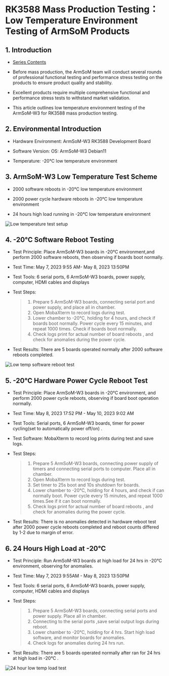 # RK3588 Mass Production Testing：Low Temperature Environment Testing of ArmSoM Products 

## 1. Introduction

- [ Series Contents](https://blog.csdn.net/nb124667390/article/details/130725546)

- Before mass production, the ArmSoM team will conduct several rounds of professional functional testing and performance stress testing on the products to ensure product quality and stability.

- Excellent products require multiple comprehensive functional and performance stress tests to withstand market validation.
- This article outlines low temperature environment testing of the ArmSoM-W3 for RK3588 mass production testing.

## 2. Environmental Introduction

- Hardware Environment: 
ArmSoM-W3 RK3588 Development Board

- Software Version:
OS: ArmSoM-W3 Debian11 

- Temperature:
-20°C low temperature environment

## 3. ArmSoM-W3 Low Temperature Test Scheme

- 2000 software reboots in -20°C low temperature environment

- 2000 power cycle hardware reboots in -20°C   low temperature environment 

- 24 hours high load running in -20°C  low temperature environment


![Low temperature test setup](https://github.com/ArmSoM/Embedded-Technology-Blog/blob/main/image/armsom-test/Low-temperature-test.jpeg#pic_left=500x)

## 4. -20°C Software Reboot Testing

- Test Principle: Place ArmSoM-W3 boards in -20°C environment,and perform 2000 software reboots, then observing if boards boot normally.

- Test Time: May 7, 2023 9:55 AM- May 8, 2023 13:50PM

- Test Tools: 6 serial ports, 6 ArmSoM-W3 boards, power supply, computer, HDMI cables and displays

- Test Steps:

	> 1. Prepare 5 ArmSoM-W3 boards, connecting serial port and power supply, and place all in chamber.
	> 2. Open MobaXterm to record logs during test.
	> 3. Lower chamber to -20°C, holding for 4 hours, and check if boards boot normally. Power cycle every 15 minutes, and repeat 1000 times. Check if boards boot normally.
	> 4. Check logs print for actual number of board reboots , and check for anomalies during the power cycle.
	
- Test Results: There are  5 boards operated normally after  2000 software reboots completed.

![Low temp software reboot test](https://github.com/ArmSoM/Embedded-Technology-Blog/blob/main/image/armsom-test/Low-temperature-test1.jpeg#pic_left=600x)

## 5. -20°C Hardware Power Cycle Reboot Test 

- Test Principle: Place ArmSoM-W3 boards in -20°C environment, and perform 2000 power cycle reboots, observing if board boot operation normally.

- Test Time: May 8, 2023 17:52 PM - May 10, 2023 9:02 AM  

- Test Tools: Serial ports, 6 ArmSoM-W3 boards, timer for power cycling(set to automatically power off/on) .

- Test Software: MobaXterm to record log prints during test and save logs.

- Test Steps:

	> 1. Prepare 5 ArmSoM-W3 boards, connecting power supply of timers and connecting serial ports to computer. Place all in chamber. 
	> 2. Open MobaXterm to record logs during test.
	> 3. Set timer to 25s boot and 10s shutdown for boards.
	> 4. Lower chamber to -20°C, holding for 4 hours, and check if can normally boot. Power cycle every 15 minutes, and repeat 1000 times.See if it can boot normally.
	> 5. Check logs print for actual number of board reboots , and check for anomalies during the power cycle.
	
- Test Results: There is no anomalies detected in hardware reboot test after 2000 power cycle reboots completed and reboot counts differed by 1-2 due to margin of error.

## 6. 24 Hours High Load at -20°C 

- Test Principle: Run ArmSoM-W3 boards at high load for 24 hrs in -20°C environment, observing for anomalies.

- Test Time: May 7, 2023 9:55AM - May 8, 2023 13:50PM  

- Test Tools: 6 serial ports, 6 ArmSoM-W3 boards, power supply, computer, HDMI cables and displays

- Test Steps:

	> 1. Prepare 5 ArmSoM-W3 boards, connecting serial ports and power supply. Place all in chamber.
	> 2. Connecting to the serial ports ,save serial output logs during reboot.
	> 3. Lower chamber to -20°C, holding for 4 hrs. Start high load software, and monitor boards for anomalies.
	> 4. Check logs for anomalies during 24 hrs run.
	
- Test Results: There are  5 boards operated normally after ran for 24 hrs at high load in -20°C .

![24 hour low temp load test](https://github.com/ArmSoM/Embedded-Technology-Blog/blob/main/image/armsom-test/Low-temperature-test2.jpeg#pic_left=600x)
